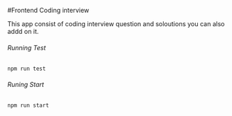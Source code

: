 #Frontend Coding interview

This app consist of coding interview question and soloutions you can also addd on it.
###### Running Test
`npm run test`

###### Runing Start

`npm run start`